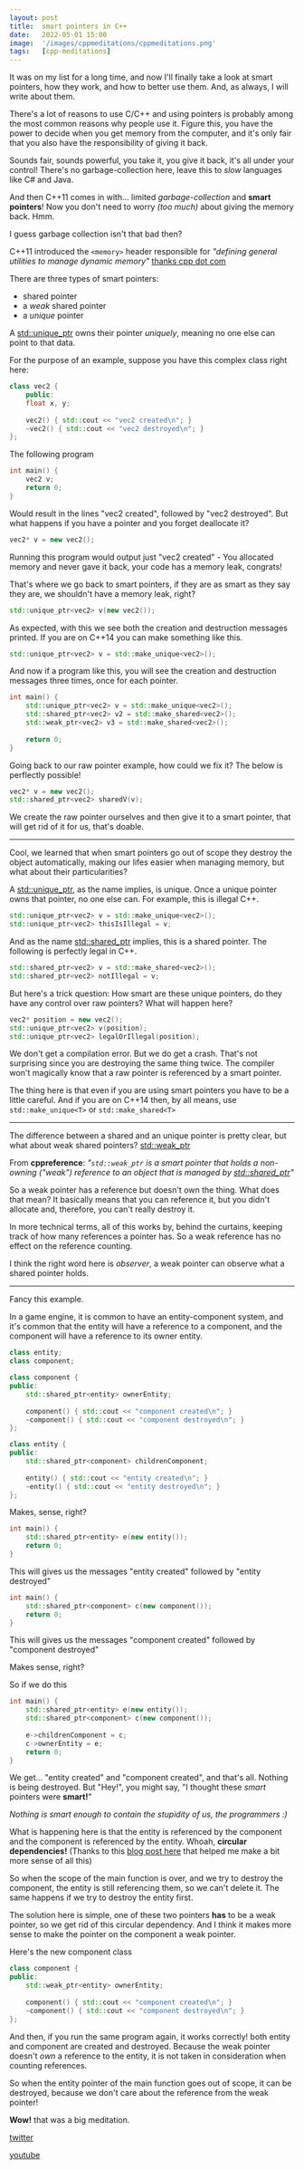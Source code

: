 ```yaml
---
layout: post
title:  smart pointers in C++
date:   2022-05-01 15:00
image:  '/images/cppmeditations/cppmeditations.png'
tags:   [cpp-meditations]
---
```


It was on my list for a long time, and now I'll finally take a look at smart pointers, how they work, and how to better use them. And, as always, I will write about them.

There's a lot of reasons to use C/C++ and using pointers is probably among the most common reasons why people use it. Figure this, you have the power to decide when you get memory from the computer, and it's only fair that you also have the responsibility of giving it back. 

Sounds fair, sounds powerful, you take it, you give it back, it's all under your control! There's no garbage-collection here, leave this to *slow* languages like C# and Java.

And then C++11 comes in with... limited *garbage-collection* and **smart pointers**! Now you don't need to worry *(too much)* about giving the memory back. Hmm.

I guess garbage collection isn't that bad then?

C++11 introduced the `<memory>` header responsible for *"defining general utilities to manage dynamic memory"* [thanks cpp dot com](https://www.cplusplus.com/reference/memory/)

There are three types of smart pointers:
- shared pointer
- a *weak* shared pointer
- a *unique* pointer

A [std::unique_ptr](https://www.cplusplus.com/reference/memory/unique_ptr/) owns their pointer *uniquely*, meaning no one else can point to that data.

For the purpose of an example, suppose you have this complex class right here:

```cpp
class vec2 {
    public:
    float x, y;
    
    vec2() { std::cout << "vec2 created\n"; }
    ~vec2() { std::cout << "vec2 destroyed\n"; }
};
```

The following program

```cpp
int main() {
    vec2 v;
    return 0;
}
```

Would result in the lines "vec2 created", followed by "vec2 destroyed". But what happens if you have a pointer and you forget deallocate it?

```cpp 
vec2* v = new vec2();
```

Running this program would output just "vec2 created" - You allocated memory and never gave it back, your code has a memory leak, congrats!

That's where we go back to smart pointers, if they are as smart as they say they are, we shouldn't have a memory leak, right?

```cpp
std::unique_ptr<vec2> v(new vec2());
```

As expected, with this we see both the creation and destruction messages printed. If you are on C++14 you can make something like this.

```cpp
std::unique_ptr<vec2> v = std::make_unique<vec2>();
```

And now if a program like this, you will see the creation and destruction messages three times, once for each pointer.

```cpp
int main() {
    std::unique_ptr<vec2> v = std::make_unique<vec2>();
    std::shared_ptr<vec2> v2 = std::make_shared<vec2>();
    std::weak_ptr<vec2> v3 = std::make_shared<vec2>();
    
    return 0;
}
```

Going back to our raw pointer example, how could we fix it? The below is perflectly possible!

```cpp
vec2* v = new vec2();
std::shared_ptr<vec2> sharedV(v);
```

We create the raw pointer ourselves and then give it to a smart pointer, that will get rid of it for us, that's doable.

---

Cool, we learned that when smart pointers go out of scope they destroy the object automatically, making our lifes easier when managing memory, but what about their particularities?

A [std::unique_ptr](https://www.cplusplus.com/reference/memory/unique_ptr/), as the name implies, is unique. Once a unique pointer owns that pointer, no one else can. For example, this is illegal C++.

```cpp
std::unique_ptr<vec2> v = std::make_unique<vec2>();
std::unique_ptr<vec2> thisIsIllegal = v;
```

And as the name [std::shared_ptr](https://www.cplusplus.com/reference/memory/shared_ptr/) implies, this is a shared pointer. The following is perfectly legal in C++.

```cpp
std::shared_ptr<vec2> v = std::make_shared<vec2>();
std::shared_ptr<vec2> notIllegal = v;
```

But here's a trick question: How smart are these unique pointers, do they have any control over raw pointers? What will happen here?

```cpp
vec2* position = new vec2();
std::unique_ptr<vec2> v(position);
std::unique_ptr<vec2> legalOrIllegal(position);
```

We don't get a compilation error. But we do get a crash. That's not surprising since you are destroying the same thing twice. The compiler won't magically know that a raw pointer is referenced by a smart pointer. 

The thing here is that even if you are using smart pointers you have to be a little careful. And if you are on C++14 then, by all means, use `std::make_unique<T>` or `std::make_shared<T>`

---

The difference between a shared and an unique pointer is pretty clear, but what about weak shared pointers? [std::weak_ptr](https://www.cplusplus.com/reference/memory/weak_ptr/)

From **cppreference**: *"`std::weak_ptr` is a smart pointer that holds a non-owning ("weak") reference to an object that is managed by [std::shared_ptr](https://en.cppreference.com/w/cpp/memory/shared_ptr "cpp/memory/shared ptr")"*

So a weak pointer has a reference but doesn't own the thing. What does that mean? It basically means that you can reference it, but you didn't allocate and, therefore, you can't really destroy it.

In more technical terms, all of this works by, behind the curtains, keeping track of how many references a pointer has. So a weak reference has no effect on the reference counting.

I think the right word here is *observer*, a weak pointer can observe what a shared pointer holds.

---

Fancy this example.

In a game engine, it is common to have an entity-component system, and it's common that the entity will have a reference to a component, and the component will have a reference to its owner entity.

```cpp
class entity;
class component;

class component {
public:
    std::shared_ptr<entity> ownerEntity;
    
    component() { std::cout << "component created\n"; }
    ~component() { std::cout << "component destroyed\n"; }
};

class entity {
public:
    std::shared_ptr<component> childrenComponent;
    
    entity() { std::cout << "entity created\n"; }
    ~entity() { std::cout << "entity destroyed\n"; }
};
```

Makes, sense, right?

```cpp
int main() {
    std::shared_ptr<entity> e(new entity());
    return 0;
}
```
This will gives us the messages "entity created" followed by "entity destroyed"
```cpp
int main() {
    std::shared_ptr<component> c(new component());
    return 0;
}
```
This will gives us the messages "component created" followed by "component destroyed"

Makes sense, right?

So if we do this
```cpp
int main() {
    std::shared_ptr<entity> e(new entity());
    std::shared_ptr<component> c(new component());
    
    e->childrenComponent = c;
    c->ownerEntity = e;
    return 0;
}
```

We get... "entity created" and "component created", and that's all. Nothing is being destroyed. But "Hey!", you might say, "I thought these *smart* pointers were **smart!**"

*Nothing is smart enough to contain the stupidity of us, the programmers :)*

What is happening here is that the entity is referenced by the component and the component is referenced by the entity. Whoah, **circular dependencies!** (Thanks to this [blog post here](https://iamsorush.com/posts/weak-pointer-cpp/) that helped me make a bit more sense of all this)

So when the scope of the main function is over, and we try to destroy the component, the entity is still referencing them, so we can't delete it. The same happens if we try to destroy the entity first.



The solution here is simple, one of these two pointers **has** to be a weak pointer, so we get rid of this circular dependency. And I think it makes more sense to make the pointer on the component a weak pointer.

Here's the new component class

```cpp
class component {
public:
    std::weak_ptr<entity> ownerEntity;
    
    component() { std::cout << "component created\n"; }
    ~component() { std::cout << "component destroyed\n"; }
};
```

And then, if you run the same program again, it works correctly! both entity and component are created and destroyed. Because the weak pointer doesn't *own* a reference to the entity, it is not taken in consideration when counting references.

So when the entity pointer of the main function goes out of scope, it can be destroyed, because we don't care about the reference from the weak pointer!

**Wow!** that was a big meditation.

[twitter](https://twitter.com/guilhermepo2)

[youtube](https://www.youtube.com/channel/UCOIlr-LtVmaIRdI0oe2lthg)